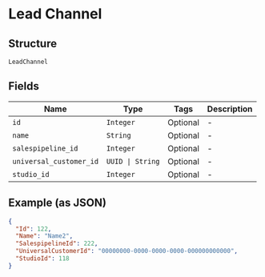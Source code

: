
# Lead Channel

## Structure

`LeadChannel`

## Fields

| Name | Type | Tags | Description |
|  --- | --- | --- | --- |
| `id` | `Integer` | Optional | - |
| `name` | `String` | Optional | - |
| `salespipeline_id` | `Integer` | Optional | - |
| `universal_customer_id` | `UUID \| String` | Optional | - |
| `studio_id` | `Integer` | Optional | - |

## Example (as JSON)

```json
{
  "Id": 122,
  "Name": "Name2",
  "SalespipelineId": 222,
  "UniversalCustomerId": "00000000-0000-0000-0000-000000000000",
  "StudioId": 118
}
```

